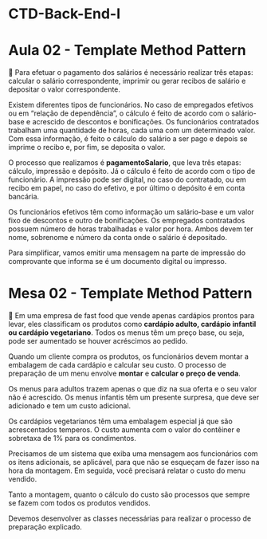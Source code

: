# CTD-Back-End-I

# Aula 02 - Template Method Pattern
📝 Para efetuar o pagamento dos salários é necessário realizar três etapas: calcular o salário correspondente, imprimir ou gerar recibos de salário e depositar o valor correspondente. 

Existem diferentes tipos de funcionários. No caso de empregados efetivos ou em “relação de dependência”, o cálculo é feito de acordo com o salário-base e acrescido de descontos e bonificações. Os funcionários contratados trabalham uma quantidade de horas, cada uma com um determinado valor. Com essa informação, é feito o cálculo do salário a ser pago e depois se imprime o recibo e, por fim, se deposita o valor. 

O processo que realizamos é **pagamentoSalario**, que leva três etapas: cálculo, impressão e depósito. Já o cálculo é feito de acordo com o tipo de funcionário. A impressão pode ser digital, no caso do contratado, ou em recibo em papel, no caso do efetivo, e por último o depósito é em conta bancária.

Os funcionários efetivos têm como informação um salário-base e um valor fixo de descontos e outro de bonificações. Os empregados contratados possuem número de horas trabalhadas e valor por hora. Ambos devem ter nome, sobrenome e número da conta onde o salário é depositado.

Para simplificar, vamos emitir uma mensagem na parte de impressão do comprovante que informa se é um documento digital ou impresso.


# Mesa 02 - Template Method Pattern
📝 Em uma empresa de fast food que vende apenas cardápios prontos para levar, eles classificam os produtos como **cardápio adulto, cardápio infantil ou cardápio vegetariano**. Todos os menus têm um preço base, ou seja, pode ser aumentado se houver acréscimos ao pedido.

Quando um cliente compra os produtos, os funcionários devem montar a embalagem de cada cardápio e calcular seu custo. O processo de preparação de um menu envolve **montar** e **calcular o preço de venda**.

Os menus para adultos trazem apenas o que diz na sua oferta e o seu valor não é acrescido. Os menus infantis têm um presente surpresa, que deve ser adicionado e tem um custo adicional.

Os cardápios vegetarianos têm uma embalagem especial já que são acrescentados temperos. O custo aumenta com o valor do contêiner e sobretaxa de 1% para os condimentos.

Precisamos de um sistema que exiba uma mensagem aos funcionários com os itens adicionais, se aplicável, para que não se esqueçam de fazer isso na hora da montagem. Em seguida, você precisará relatar o custo do menu vendido.

Tanto a montagem, quanto o cálculo do custo são processos que sempre se fazem com todos os produtos vendidos.

Devemos desenvolver as classes necessárias para realizar o processo de preparação explicado.


